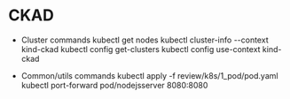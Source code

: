 # CKAD

* Cluster commands
  kubectl get nodes
  kubectl cluster-info --context kind-ckad
  kubectl config get-clusters
  kubectl config use-context kind-ckad

* Common/utils commands
  kubectl apply -f review/k8s/1_pod/pod.yaml
  kubectl port-forward pod/nodejsserver 8080:8080

